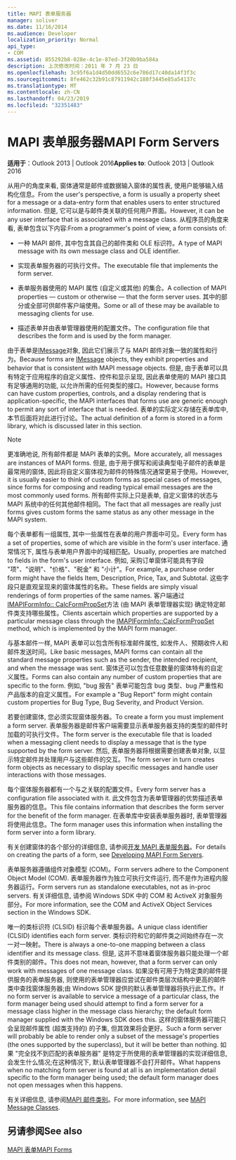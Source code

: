 ```yaml
---
title: MAPI 表单服务器
manager: soliver
ms.date: 11/16/2014
ms.audience: Developer
localization_priority: Normal
api_type:
- COM
ms.assetid: 855292b8-028e-4c1e-87ed-3f20b9ba584a
description: 上次修改时间：2011 年 7 月 23 日
ms.openlocfilehash: 3c95f6a1d4d50dd6552c6e786d17c40da14f3f3c
ms.sourcegitcommit: 8fe462c32b91c87911942c188f3445e85a54137c
ms.translationtype: MT
ms.contentlocale: zh-CN
ms.lasthandoff: 04/23/2019
ms.locfileid: "32351483"
---
```

# <a name="mapi-form-servers"></a><span data-ttu-id="41d60-103">MAPI 表单服务器</span><span class="sxs-lookup"><span data-stu-id="41d60-103">MAPI Form Servers</span></span>

  
  
<span data-ttu-id="41d60-104">**适用于**：Outlook 2013 | Outlook 2016</span><span class="sxs-lookup"><span data-stu-id="41d60-104">**Applies to**: Outlook 2013 | Outlook 2016</span></span> 
  
<span data-ttu-id="41d60-105">从用户的角度来看, 窗体通常是邮件或数据输入窗体的属性表, 使用户能够输入结构化信息。</span><span class="sxs-lookup"><span data-stu-id="41d60-105">From the user's perspective, a form is usually a property sheet for a message or a data-entry form that enables users to enter structured information.</span></span> <span data-ttu-id="41d60-106">但是, 它可以是与邮件类关联的任何用户界面。</span><span class="sxs-lookup"><span data-stu-id="41d60-106">However, it can be any user interface that is associated with a message class.</span></span> <span data-ttu-id="41d60-107">从程序员的角度来看, 表单包含以下内容:</span><span class="sxs-lookup"><span data-stu-id="41d60-107">From a programmer's point of view, a form consists of:</span></span>
  
- <span data-ttu-id="41d60-108">一种 MAPI 邮件, 其中包含其自己的邮件类和 OLE 标识符。</span><span class="sxs-lookup"><span data-stu-id="41d60-108">A type of MAPI message with its own message class and OLE identifier.</span></span>
    
- <span data-ttu-id="41d60-109">实现表单服务器的可执行文件。</span><span class="sxs-lookup"><span data-stu-id="41d60-109">The executable file that implements the form server.</span></span>
    
- <span data-ttu-id="41d60-110">表单服务器使用的 MAPI 属性 (自定义或其他) 的集合。</span><span class="sxs-lookup"><span data-stu-id="41d60-110">A collection of MAPI properties — custom or otherwise — that the form server uses.</span></span> <span data-ttu-id="41d60-111">其中的部分或全部可供邮件客户端使用。</span><span class="sxs-lookup"><span data-stu-id="41d60-111">Some or all of these may be available to messaging clients for use.</span></span>
    
- <span data-ttu-id="41d60-112">描述表单并由表单管理器使用的配置文件。</span><span class="sxs-lookup"><span data-stu-id="41d60-112">The configuration file that describes the form and is used by the form manager.</span></span>
    
<span data-ttu-id="41d60-113">由于表单是[IMessage](imessageimapiprop.md)对象, 因此它们展示了与 MAPI 邮件对象一致的属性和行为。</span><span class="sxs-lookup"><span data-stu-id="41d60-113">Because forms are [IMessage](imessageimapiprop.md) objects, they exhibit properties and behavior that is consistent with MAPI message objects.</span></span> <span data-ttu-id="41d60-114">但是, 由于表单可以具有特定于应用程序的自定义属性、控件和显示呈现, 因此表单使用的 MAPI 接口具有足够通用的功能, 以允许所需的任何类型的接口。</span><span class="sxs-lookup"><span data-stu-id="41d60-114">However, because forms can have custom properties, controls, and a display rendering that is application-specific, the MAPI interfaces that forms use are generic enough to permit any sort of interface that is needed.</span></span> <span data-ttu-id="41d60-115">表单的实际定义存储在表单库中, 本节后面将对此进行讨论。</span><span class="sxs-lookup"><span data-stu-id="41d60-115">The actual definition of a form is stored in a form library, which is discussed later in this section.</span></span> 
  
> [!NOTE]
> <span data-ttu-id="41d60-116">更准确地说, 所有邮件都是 MAPI 表单的实例。</span><span class="sxs-lookup"><span data-stu-id="41d60-116">More accurately, all messages are instances of MAPI forms.</span></span> <span data-ttu-id="41d60-117">但是, 由于用于撰写和阅读典型电子邮件的表单是最常用的窗体, 因此将自定义窗体视为邮件的特殊情况通常更易于使用。</span><span class="sxs-lookup"><span data-stu-id="41d60-117">However, it is usually easier to think of custom forms as special cases of messages, since forms for composing and reading typical email messages are the most commonly used forms.</span></span> <span data-ttu-id="41d60-118">所有邮件实际上只是表单, 自定义窗体的状态与 MAPI 系统中的任何其他邮件相同。</span><span class="sxs-lookup"><span data-stu-id="41d60-118">The fact that all messages are really just forms gives custom forms the same status as any other message in the MAPI system.</span></span> 
  
<span data-ttu-id="41d60-119">每个表单都有一组属性, 其中一些属性在表单的用户界面中可见。</span><span class="sxs-lookup"><span data-stu-id="41d60-119">Every form has a set of properties, some of which are visible in the form's user interface.</span></span> <span data-ttu-id="41d60-120">通常情况下, 属性与表单用户界面中的域相匹配。</span><span class="sxs-lookup"><span data-stu-id="41d60-120">Usually, properties are matched to fields in the form's user interface.</span></span> <span data-ttu-id="41d60-121">例如, 采购订单窗体可能具有字段 "项"、"说明"、"价格"、"税金" 和 "小计"。</span><span class="sxs-lookup"><span data-stu-id="41d60-121">For example, a purchase order form might have the fields Item, Description, Price, Tax, and Subtotal.</span></span> <span data-ttu-id="41d60-122">这些字段只是直观呈现来的窗体属性的名称。</span><span class="sxs-lookup"><span data-stu-id="41d60-122">These fields are simply visual renderings of form properties of the same names.</span></span> <span data-ttu-id="41d60-123">客户端通过[IMAPIFormInfo:: CalcFormPropSet](imapiforminfo-calcformpropset.md)方法 (由 MAPI 表单管理器实现) 确定特定邮件类支持哪些属性。</span><span class="sxs-lookup"><span data-stu-id="41d60-123">Clients ascertain which properties are supported by a particular message class through the [IMAPIFormInfo::CalcFormPropSet](imapiforminfo-calcformpropset.md) method, which is implemented by the MAPI form manager.</span></span> 
  
<span data-ttu-id="41d60-124">与基本邮件一样, MAPI 表单可以包含所有标准邮件属性, 如发件人、预期收件人和邮件发送时间。</span><span class="sxs-lookup"><span data-stu-id="41d60-124">Like basic messages, MAPI forms can contain all the standard message properties such as the sender, the intended recipient, and when the message was sent.</span></span> <span data-ttu-id="41d60-125">窗体还可以包含任意数量的窗体特有的自定义属性。</span><span class="sxs-lookup"><span data-stu-id="41d60-125">Forms can also contain any number of custom properties that are specific to the form.</span></span> <span data-ttu-id="41d60-126">例如, "bug 报告" 表单可能包含 bug 类型、bug 严重性和产品版本的自定义属性。</span><span class="sxs-lookup"><span data-stu-id="41d60-126">For example a "Bug Report" form might contain custom properties for Bug Type, Bug Severity, and Product Version.</span></span>
  
<span data-ttu-id="41d60-127">若要创建窗体, 您必须实现窗体服务器。</span><span class="sxs-lookup"><span data-stu-id="41d60-127">To create a form you must implement a form server.</span></span> <span data-ttu-id="41d60-128">表单服务器是邮件客户端需要显示表单服务器支持的类型的邮件时加载的可执行文件。</span><span class="sxs-lookup"><span data-stu-id="41d60-128">The form server is the executable file that is loaded when a messaging client needs to display a message that is the type supported by the form server.</span></span> <span data-ttu-id="41d60-129">然后, 表单服务器将根据需要创建表单对象, 以显示特定邮件并处理用户与这些邮件的交互。</span><span class="sxs-lookup"><span data-stu-id="41d60-129">The form server in turn creates form objects as necessary to display specific messages and handle user interactions with those messages.</span></span>
  
<span data-ttu-id="41d60-130">每个窗体服务器都有一个与之关联的配置文件。</span><span class="sxs-lookup"><span data-stu-id="41d60-130">Every form server has a configuration file associated with it.</span></span> <span data-ttu-id="41d60-131">此文件包含为表单管理器的优势描述表单服务器的信息。</span><span class="sxs-lookup"><span data-stu-id="41d60-131">This file contains information that describes the form server for the benefit of the form manager.</span></span> <span data-ttu-id="41d60-132">在表单库中安装表单服务器时, 表单管理器将使用此信息。</span><span class="sxs-lookup"><span data-stu-id="41d60-132">The form manager uses this information when installing the form server into a form library.</span></span>
  
<span data-ttu-id="41d60-133">有关创建窗体的各个部分的详细信息, 请参阅[开发 MAPI 表单服务器](developing-mapi-form-servers.md)。</span><span class="sxs-lookup"><span data-stu-id="41d60-133">For details on creating the parts of a form, see [Developing MAPI Form Servers](developing-mapi-form-servers.md).</span></span>
  
<span data-ttu-id="41d60-134">表单服务器遵循组件对象模型 (COM)。</span><span class="sxs-lookup"><span data-stu-id="41d60-134">Form servers adhere to the Component Object Model (COM).</span></span> <span data-ttu-id="41d60-135">表单服务器作为独立可执行文件运行, 而不是作为进程内服务器运行。</span><span class="sxs-lookup"><span data-stu-id="41d60-135">Form servers run as standalone executables, not as in-proc servers.</span></span> <span data-ttu-id="41d60-136">有关详细信息, 请参阅 Windows SDK 中的 COM 和 ActiveX 对象服务部分。</span><span class="sxs-lookup"><span data-stu-id="41d60-136">For more information, see the COM and ActiveX Object Services section in the Windows SDK.</span></span>
  
<span data-ttu-id="41d60-137">唯一的类标识符 (CLSID) 标识每个表单服务器。</span><span class="sxs-lookup"><span data-stu-id="41d60-137">A unique class identifier (CLSID) identifies each form server.</span></span> <span data-ttu-id="41d60-138">类标识符和它的邮件类之间始终存在一次一对一映射。</span><span class="sxs-lookup"><span data-stu-id="41d60-138">There is always a one-to-one mapping between a class identifier and its message class.</span></span> <span data-ttu-id="41d60-139">但是, 这并不意味着窗体服务器只能处理一个邮件类别的邮件。</span><span class="sxs-lookup"><span data-stu-id="41d60-139">This does not mean, however, that a form server can only work with messages of one message class.</span></span> <span data-ttu-id="41d60-140">如果没有可用于为特定类的邮件提供服务的表单服务器, 则使用的表单管理器应尝试在邮件类层次结构中更高的邮件类中查找窗体服务器;由 Windows SDK 提供的默认表单管理器将执行此工作。</span><span class="sxs-lookup"><span data-stu-id="41d60-140">If no form server is available to service a message of a particular class, the form manager being used should attempt to find a form server for a message class higher in the message class hierarchy; the default form manager supplied with the Windows SDK does this.</span></span> <span data-ttu-id="41d60-141">这样的窗体服务器可能只会呈现邮件属性 (超类支持的) 的子集, 但其效果将会更好。</span><span class="sxs-lookup"><span data-stu-id="41d60-141">Such a form server will probably be able to render only a subset of the message's properties (the ones supported by the superclass), but it will be better than nothing.</span></span> <span data-ttu-id="41d60-142">如果 "完全找不到匹配的表单服务器" 是特定于所使用的表单管理器的实现详细信息, 会发生什么情况;在这种情况下, 默认表单管理器不会打开邮件。</span><span class="sxs-lookup"><span data-stu-id="41d60-142">What happens when no matching form server is found at all is an implementation detail specific to the form manager being used; the default form manager does not open messages when this happens.</span></span>
  
<span data-ttu-id="41d60-143">有关详细信息, 请参阅[MAPI 邮件类别](mapi-message-classes.md)。</span><span class="sxs-lookup"><span data-stu-id="41d60-143">For more information, see [MAPI Message Classes](mapi-message-classes.md).</span></span>
  
## <a name="see-also"></a><span data-ttu-id="41d60-144">另请参阅</span><span class="sxs-lookup"><span data-stu-id="41d60-144">See also</span></span>



[<span data-ttu-id="41d60-145">MAPI 表单</span><span class="sxs-lookup"><span data-stu-id="41d60-145">MAPI Forms</span></span>](mapi-forms.md)

